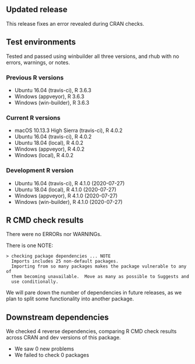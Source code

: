 ## Updated release

This release fixes an error revealed during CRAN checks.

## Test environments

Tested and passed using winbuilder all three versions, and rhub with no errors, warnings, or notes.

### Previous R versions
* Ubuntu 16.04              (travis-ci), R 3.6.3
* Windows                    (appveyor), R 3.6.3
* Windows                 (win-builder), R 3.6.3

### Current R versions
* macOS 10.13.3 High Sierra (travis-ci), R 4.0.2
* Ubuntu 16.04              (travis-ci), R 4.0.2
* Ubuntu 18.04                  (local), R 4.0.2
* Windows                    (appveyor), R 4.0.2
* Windows                       (local), R 4.0.2

### Development R version
* Ubuntu 16.04              (travis-ci), R 4.1.0 (2020-07-27)
* Ubuntu 18.04                  (local), R 4.1.0 (2020-07-27)
* Windows                    (appveyor), R 4.1.0 (2020-07-27)
* Windows                 (win-builder), R 4.1.0 (2020-07-27)

## R CMD check results

There were no ERRORs nor WARNINGs.

There is one NOTE:

```
> checking package dependencies ... NOTE
  Imports includes 25 non-default packages.
  Importing from so many packages makes the package vulnerable to any of
  them becoming unavailable.  Move as many as possible to Suggests and
  use conditionally.
```

We will pare down the number of dependencies in future releases, as we plan to split some functionality into another package.

## Downstream dependencies

We checked 4 reverse dependencies, comparing R CMD check results across CRAN and dev versions of this package.

 * We saw 0 new problems
 * We failed to check 0 packages
